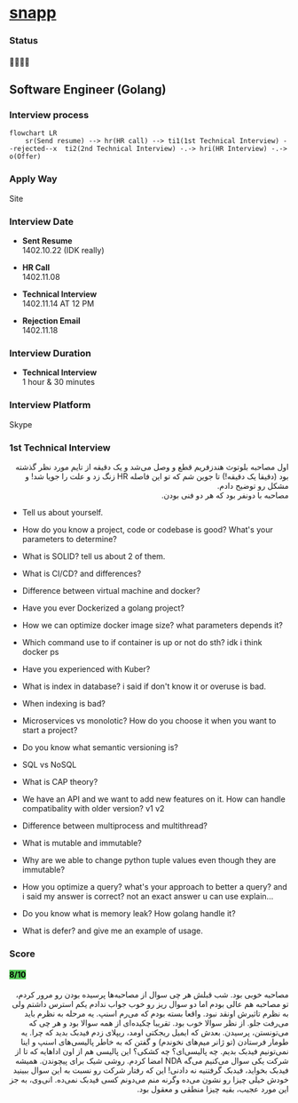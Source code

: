# [snapp](snapp.ir)
### Status
#### 📜📞🔧❌
## Software Engineer (Golang)
### Interview process
```mermaid
flowchart LR
    sr(Send resume) --> hr(HR call) --> ti1(1st Technical Interview) --rejected--x  ti2(2nd Technical Interview) -.-> hri(HR Interview) -.-> o(Offer)
```

### Apply Way
Site

### Interview Date
- **Sent Resume** <br /> 1402.10.22 (IDK really)

- **HR Call**<br /> 1402.11.08

- **Technical Interview** <br> 1402.11.14 AT 12 PM

- **Rejection Email** <br /> 1402.11.18

### Interview Duration
- **Technical Interview** <br> 1 hour & 30 minutes

### Interview Platform
Skype

### 1st Technical Interview

<p dir="rtl">
اول مصاحبه بلوتوث هندزفریم قطع و وصل می‌شد و یک دقیقه از تایم مورد نظر گذشته بود (دقیقا یک دقیقه!) تا جوین شم که تو این فاصله HR زنگ زد و علت را جویا شد! و مشکل رو توضیح دادم. </br>
مصاحبه با دونفر بود که هر دو فنی بودن.
</p>

- Tell us about yourself.

- How do you know a project, code or codebase is good? What's your parameters to determine?

- What is SOLID? tell us about 2 of them.

- What is CI/CD? and differences?

- Difference between virtual machine and docker?

- Have you ever Dockerized a golang project?

- How we can optimize docker image size? what parameters depends it?

- Which command use to if container is up or not do sth? idk i think docker ps

- Have you experienced with Kuber?

- What is index in database? i said if don't know it or overuse is bad.

- When indexing is bad?

- Microservices vs monolotic? How do you choose it when you want to start a project?

- Do you know what semantic versioning is?

- SQL vs NoSQL

- What is CAP theory?

- We have an API and we want to add new features on it. How can handle compatibality with older version? v1 v2

- Difference between multiprocess and multithread?

- What is mutable and immutable?

- Why are we able to change python tuple values even though they are immutable?

- How you optimize a query? what's your approach to better a query? and i said my answer is correct? not an exact answer u can use explain...

- Do you know what is memory leak? How golang handle it?

- What is defer? and give me an example of usage.

### Score
<h4><mark style="background-color:#54ca56">8/10</mark></h4>

<p dir="rtl">
مصاحبه خوبی بود. شب قبلش هر چی سوال از مصاحبه‌ها پرسیده بودن رو مرور کردم، تو مصاحبه هم عالی بودم اما دو سوال ریز رو خوب جواب ندادم یکم استرس داشتم ولی به نظرم تاثیرش اونقد نبود. واقعا بسته بودم که می‌رم اسنپ. یه مرحله به نظرم باید می‌رفت جلو. از نظر سوالا خوب بود. تقریبا چکیده‌ای از همه سوالا بود و هر چی که می‌تونستن، پرسیدن. بعدش که ایمیل ریجکتی اومد، ریپلای زدم فیدبک بدید که چرا. یه طومار فرستادن (تو ژانر میم‌های نخوندم) و گفتن که به خاطر پالیسی‌های اسنپ و اینا نمی‌تونیم فیدبک بدیم. چه پالیسی‌ای؟ چه کشکی؟ این پالیسی‌ هم از اون اداهایه که تا از شرکت یکی سوال می‌کنیم می‌گه NDA امضا کردم. روشی شیک برای پیچوندن. همیشه فیدبک بخواید، فیدبک گرفتنیه نه دادنی! این که رفتار شرکت رو نسبت به این سوال ببینید خودش خیلی چیزا رو نشون می‌ده وگرنه منم می‌دونم کسی فیدبک نمی‌ده. انی‌وی، به جز این مورد عجیب، بقیه چیزا منطقی و معقول بود.
</p>
